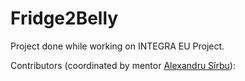 # Fridge2Belly

Project done while working on INTEGRA EU Project.

Contributors (coordinated by mentor [Alexandru Sîrbu](https://google.com)):
